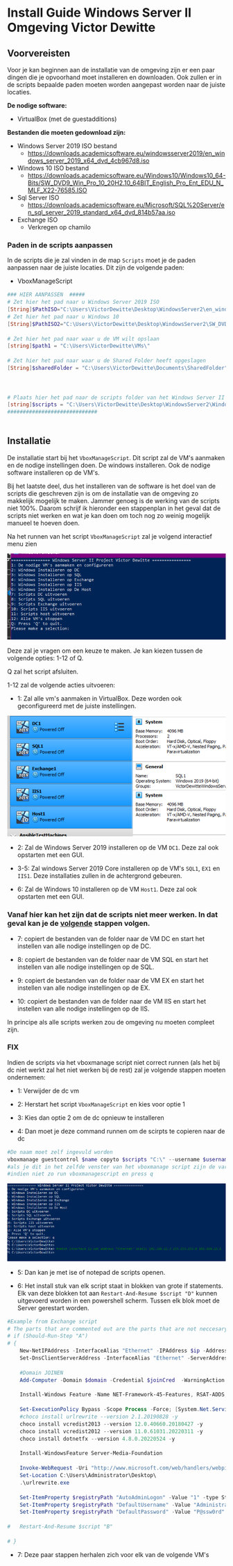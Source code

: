 # Install Guide Windows Server II Omgeving Victor Dewitte

## Voorvereisten

Voor je kan beginnen aan de installatie van de omgeving zijn er een paar dingen die je opvoorhand moet installeren en downloaden. Ook zullen er in de scripts bepaalde paden moeten worden aangepast worden naar de juiste locaties.

<b>De nodige software:</b>
- VirtualBox (met de guestadditions)

<b>Bestanden die moeten gedownload zijn:</b>
- Windows Server 2019 ISO bestand
    - https://downloads.academicsoftware.eu/windowsserver2019/en_windows_server_2019_x64_dvd_4cb967d8.iso
- Windows 10 ISO bestand
    - https://downloads.academicsoftware.eu/Windows10/Windows10_64-Bits/SW_DVD9_Win_Pro_10_20H2.10_64BIT_English_Pro_Ent_EDU_N_MLF_X22-76585.ISO
- Sql Server ISO
    - https://downloads.academicsoftware.eu/Microsoft/SQL%20Server/en_sql_server_2019_standard_x64_dvd_814b57aa.iso
- Exchange ISO
    - Verkregen op chamilo

### Paden in de scripts aanpassen

In de scripts die je zal vinden in de map `Scripts` moet je de paden aanpassen naar de juiste locaties. Dit zijn de volgende paden:
 - VboxManageScript
```ps1
### HIER AANPASSEN  #####
# Zet hier het pad naar u Windows Server 2019 ISO
[String]$PathISO="C:\Users\VictorDewitte\Desktop\WindowsServer2\en_windows_server_2019_x64_dvd_4cb967d8.iso"
# Zet hier het pad naar u Windows 10
[String]$PathISO2="C:\Users\VictorDewitte\Desktop\WindowsServer2\SW_DVD9_Win_Pro_10_20H2.10_64BIT_English_Pro_Ent_EDU_N_MLF_X22-76585.ISO"

# Zet hier het pad naar waar u de VM wilt opslaan
[string]$path1 = "C:\Users\VictorDewitte\VMs\"

# Zet hier het pad naar waar u de Shared Folder heeft opgeslagen
[String]$sharedFolder = "C:\Users\VictorDewitte\Documents\SharedFolder"             



# Plaats hier het pad naar de scripts folder van het Windows Server II Project
[string]$scripts = "C:\Users\VictorDewitte\Desktop\WindowsServer2\Windows-Server-II-Project\Scripts\"
#############################



```

## Installatie

De installatie start bij het `VboxManageScript`. Dit script zal de VM's aanmaken en de nodige instellingen doen. De windows installeren. Ook de nodige software installeren op de VM's. 

Bij het laatste deel, dus het installeren van de software is het doel van de scripts die geschreven zijn is om de installatie van de omgeving zo makkelijk mogelijk te maken. Jammer genoeg is de werking van de scripts niet 100%. Daarom schrijf ik hieronder een stappenplan in het geval dat de scripts niet werken en wat je kan doen om toch nog zo weinig mogelijk manueel te hoeven doen.

Na het runnen van het script `VboxManageScript` zal je volgend interactief menu zien

![VboxManageScript](Portfolio\IMG\VboxScript.png)

Deze zal je vragen om een keuze te maken. Je kan kiezen tussen de volgende opties: 1-12 of Q.

Q zal het script afsluiten.

1-12 zal de volgende acties uitvoeren:
- 1: Zal alle vm's aanmaken in VirtualBox. Deze worden ook geconfigureerd met de juiste instellingen.


![VboxMachinesExist](Portfolio\IMG\VboxMachinesExist.png)
- 2: Zal de Windows Server 2019 installeren op de VM `DC1`. Deze zal ook opstarten met een GUI.
- 3-5: Zal windows Server 2019 Core installeren op de VM's `SQL1`, `EX1` en `IIS1`. Deze installaties zullen in de achtergrond gebeuren.

- 6: Zal de Windows 10 installeren op de VM `Host1`. Deze zal ook opstarten met een GUI.

### Vanaf hier kan het zijn dat de scripts niet meer werken. In dat geval kan je de [volgende](###FIX) stappen volgen.

- 7: copiert de bestanden van de folder naar de VM DC en start het instellen van alle nodige instellingen op de DC.

- 8: copiert de bestanden van de folder naar de VM SQL en start het instellen van alle nodige instellingen op de SQL.

- 9: copiert de bestanden van de folder naar de VM EX en start het instellen van alle nodige instellingen op de EX.

- 10: copiert de bestanden van de folder naar de VM IIS en start het instellen van alle nodige instellingen op de IIS.

In principe als alle scripts werken zou de omgeving nu moeten compleet zijn.

### FIX

Indien de scripts via het vboxmanage script niet correct runnen (als het bij dc niet werkt zal het niet werken bij de rest) zal je volgende stappen moeten ondernemen:

- 1: Verwijder de dc vm

- 2: Herstart het script `VboxManageScript` en kies voor optie 1

- 3: Kies dan optie 2 om de dc opnieuw te installeren

- 4: Dan moet je deze command runnen om de scirpts te copieren naar de dc

```ps1
#De naam moet zelf ingevuld worden 
vboxmanage guestcontrol $name copyto $scripts "C:\" --username $username --password $password
#als je dit in het zelfde venster van het vboxmanage script zijn de vars nog gesaved
#indien niet zo run vboxmanagescript en press q   
```
![VboxMachinesExist](Portfolio\IMG\IncaseOfEmergency.png)

- 5: Dan kan je met ise of notepad de scripts openen.

- 6: Het install stuk van elk script staat in blokken van grote if statements. Elk van deze blokken tot aan `Restart-And-Resume $script "D"` kunnen uitgevoerd worden in een powershell scherm. Tussen elk blok moet de Server gerestart worden.
```ps1
#Example from Exchange script
# The parts that are commented out are the parts that are not neccesary when doing the scripts more manually.
# if (Should-Run-Step "A") 
# {   
    New-NetIPAddress -InterfaceAlias "Ethernet" -IPAddress $ip -AddressFamily IPv4 -PrefixLength $prefix -DefaultGateway $defaultGateway 
	Set-DnsClientServerAddress -InterfaceAlias "Ethernet" -ServerAddresses $dnsServers

    #Domain JOINEN
    Add-Computer -Domain $domain -Credential $joinCred  -WarningAction SilentlyContinue
     
    Install-Windows Feature -Name NET-Framework-45-Features, RSAT-ADDS, RPC-over-HTTP-proxy, RSAT-Clustering, RSAT-Clustering-CmdInterface, RSAT-Clustering-PowerShell

    Set-ExecutionPolicy Bypass -Scope Process -Force; [System.Net.ServicePointManager]::SecurityProtocol = [System.Net.ServicePointManager]::SecurityProtocol -bor 3072; iex ((New-Object System.Net.WebClient).DownloadString('https://community.chocolatey.org/install.ps1'))
    #choco install urlrewrite --version 2.1.20190828 -y
    choco install vcredist2013 --version 12.0.40660.20180427 -y
    choco install vcredist2012 --version 11.0.61031.20220311 -y
    choco install dotnetfx --version 4.8.0.20220524 -y
    
    Install-WindowsFeature Server-Media-Foundation

    Invoke-WebRequest -Uri "http://www.microsoft.com/web/handlers/webpi.ashx?command=getinstallerredirect&appid=urlrewrite2" -OutFile "C:\Users\Administrator\Desktop\urlrewrite.exe"
    Set-Location C:\Users\Administrator\Desktop\
    .\urlrewrite.exe

    Set-ItemProperty $registryPath "AutoAdminLogon" -Value "1" -type String 
    Set-ItemProperty $registryPath "DefaultUsername" -Value "Administrator@WS2-2223-victor.hogent" -type String 
    Set-ItemProperty $registryPath "DefaultPassword" -Value "P@ssw0rd" -type String

# 	Restart-And-Resume $script "B"

# }

```


- 7: Deze paar stappen herhalen zich voor elk van de volgende VM's




